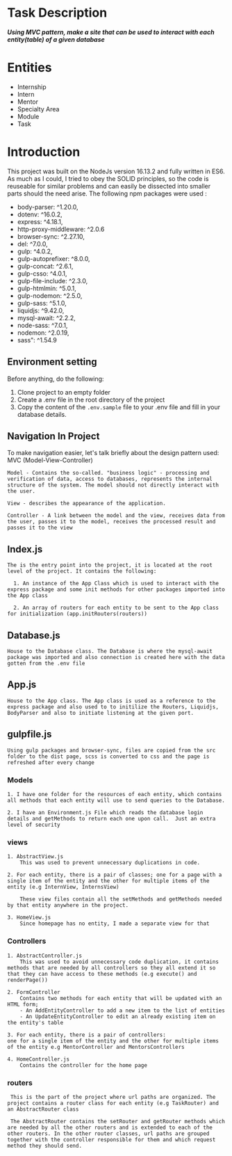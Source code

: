 # Task Description
   
 **_Using MVC pattern, make a site that can be used to interact with each entity(table) of a given database_**

# Entities

  * Internship
  * Intern
  * Mentor
  * Specialty Area
  * Module
  * Task
  

# Introduction
  This project was built on the NodeJs version 16.13.2 and fully written in ES6. As much as I could, I tried to obey the SOLID principles, so the code is reuseable for similar problems and can easily be dissected into smaller parts should the need arise. The following npm packages were used :

  * body-parser: ^1.20.0,
  * dotenv: ^16.0.2,
  * express: ^4.18.1,
  * http-proxy-middleware: ^2.0.6
  * browser-sync: ^2.27.10,
  * del: ^7.0.0,
  * gulp: ^4.0.2,
  * gulp-autoprefixer: ^8.0.0,
  * gulp-concat: ^2.6.1,
  * gulp-csso: ^4.0.1,
  * gulp-file-include: ^2.3.0,
  * gulp-htmlmin: ^5.0.1,
  * gulp-nodemon: ^2.5.0,
  * gulp-sass: ^5.1.0,
  * liquidjs: ^9.42.0,
  * mysql-await: ^2.2.2,
  * node-sass: ^7.0.1,
  * nodemon: ^2.0.19,
  * sass": ^1.54.9

## Environment setting

  Before anything, do the following:
  
  1. Clone project to an empty folder
  2. Create a .env file in the root directory of the project
  3. Copy the content of the `.env.sample` file to your .env file and fill in your database details.


## Navigation In Project

  To make navigation easier, let's talk briefly about the design pattern used: MVC (Model-View-Controller)

    Model - Contains the so-called. "business logic" - processing and verification of data, access to databases, represents the internal structure of the system. The model should not directly interact with the user.

    View - describes the appearance of the application.

    Controller - A link between the model and the view, receives data from the user, passes it to the model, receives the processed result and passes it to the view


  ## Index.js
    The is the entry point into the project, it is located at the root level of the project. It contains the following:

      1. An instance of the App Class which is used to interact with the express package and some init methods for other packages imported into the App class

      2. An array of routers for each entity to be sent to the App class for initialization (app.initRouters(routers))

  ## Database.js
    House to the Database class. The Database is where the mysql-await package was imported and also connection is created here with the data gotten from the .env file

  ## App.js
    House to the App class. The App class is used as a reference to the express package and also used to to initilize the Routers, Liquidjs, BodyParser and also to initiate listening at the given port.

  ## gulpfile.js
    Using gulp packages and browser-sync, files are copied from the src folder to the dist page, scss is converted to css and the page is refreshed after every change

  ### Models
    1. I have one folder for the resources of each entity, which contains all methods that each entity will use to send queries to the Database.

    2. I have an Environment.js File which reads the database login details and getMethods to return each one upon call.  Just an extra level of security

  ### views
    1. AbstractView.js
        This was used to prevent unnecessary duplications in code.

    2. For each entity, there is a pair of classes; one for a page with a single item of the entity and the other for multiple items of the entity (e.g InternView, InternsView)

        These view files contain all the setMethods and getMethods needed by that entity anywhere in the project.

    3. HomeView.js
        Since homepage has no entity, I made a separate view for that

  ### Controllers
    1. AbstractController.js
        This was used to avoid unnecessary code duplication, it contains methods that are needed by all controllers so they all extend it so that they can have access to these methods (e.g execute() and renderPage())

    2. FormController
        Contains two methods for each entity that will be updated with an HTML form;
        - An AddEntityController to add a new item to the list of entities
        - An UpdateEntityController to edit an already existing item on the entity's table

    3. For each entity, there is a pair of controllers:
    one for a single item of the entity and the other for multiple items of the entity e.g MentorController and MentorsControllers

    4. HomeController.js
        Contains the controller for the home page

      
  ### routers
     This is the part of the project where url paths are organized. The project contains a router class for each entity (e.g TaskRouter) and an AbstractRouter class

     The AbstractRouter contains the setRouter and getRouter methods which are needed by all the other routers and is extended to each of the other routers. In the other router classes, url paths are grouped together with the controller responsible for them and which request method they should send.